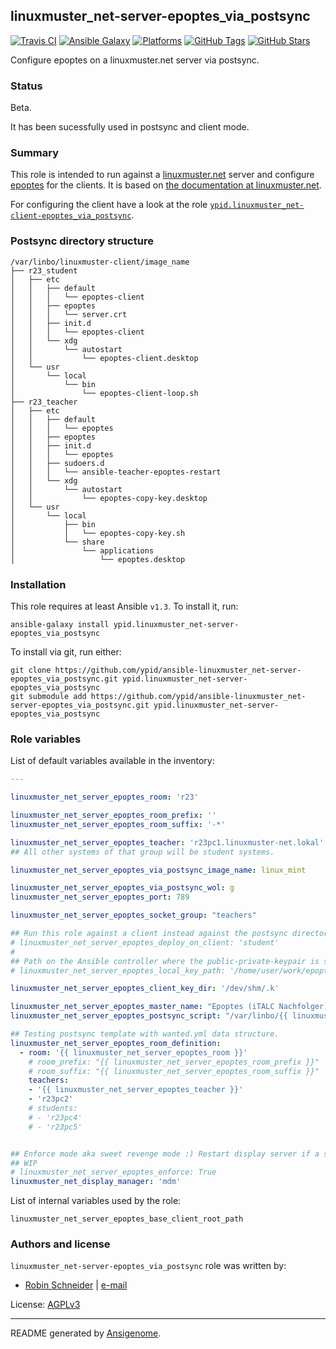 ## linuxmuster_net-server-epoptes_via_postsync

[![Travis CI](http://img.shields.io/travis/ypid/ansible-linuxmuster_net-server-epoptes_via_postsync.svg?style=flat)](http://travis-ci.org/ypid/ansible-linuxmuster_net-server-epoptes_via_postsync)
[![Ansible Galaxy](http://img.shields.io/badge/galaxy-ypid.linuxmuster_net–server–epoptes_via_postsync-660198.svg?style=flat)](https://galaxy.ansible.com/list#/roles/4113)
[![Platforms](http://img.shields.io/badge/platforms-debian%20/%20ubuntu-lightgrey.svg?style=flat)](#)
[![GitHub Tags](https://img.shields.io/github/tag/ypid/ansible-linuxmuster_net-server-epoptes_via_postsync.svg)](https://github.com/ypid/ansible-linuxmuster_net-server-epoptes_via_postsync)
[![GitHub Stars](https://img.shields.io/github/stars/ypid/ansible-linuxmuster_net-server-epoptes_via_postsync.svg)](https://github.com/ypid/ansible-linuxmuster_net-server-epoptes_via_postsync)


Configure epoptes on a linuxmuster.net server via postsync.

### Status
Beta.

It has been sucessfully used in postsync and client mode.

### Summary

This role is intended to run against a [linuxmuster.net](https://linuxmuster.net) server and configure [epoptes](http://www.epoptes.org/) for the clients.
It is based on [the documentation at linuxmuster.net](http://www.linuxmuster.net/wiki/anwenderwiki:linuxclient:epoptes).

For configuring the client have a look at the role [`ypid.linuxmuster_net-client-epoptes_via_postsync`](https://galaxy.ansible.com/list#/roles/4114).


### Postsync directory structure

    /var/linbo/linuxmuster-client/image_name
    ├── r23_student
    │   ├── etc
    │   │   ├── default
    │   │   │   └── epoptes-client
    │   │   ├── epoptes
    │   │   │   └── server.crt
    │   │   ├── init.d
    │   │   │   └── epoptes-client
    │   │   └── xdg
    │   │       └── autostart
    │   │           └── epoptes-client.desktop
    │   └── usr
    │       └── local
    │           └── bin
    │               └── epoptes-client-loop.sh
    ├── r23_teacher
    │   ├── etc
    │   │   ├── default
    │   │   │   └── epoptes
    │   │   ├── epoptes
    │   │   ├── init.d
    │   │   │   └── epoptes
    │   │   ├── sudoers.d
    │   │   │   └── ansible-teacher-epoptes-restart
    │   │   └── xdg
    │   │       └── autostart
    │   │           └── epoptes-copy-key.desktop
    │   └── usr
    │       └── local
    │           ├── bin
    │           │   └── epoptes-copy-key.sh
    │           └── share
    │               └── applications
    │                   └── epoptes.desktop

### Installation

This role requires at least Ansible `v1.3`. To install it, run:

```Shell
ansible-galaxy install ypid.linuxmuster_net-server-epoptes_via_postsync
```

To install via git, run either:

```Shell
git clone https://github.com/ypid/ansible-linuxmuster_net-server-epoptes_via_postsync.git ypid.linuxmuster_net-server-epoptes_via_postsync
git submodule add https://github.com/ypid/ansible-linuxmuster_net-server-epoptes_via_postsync.git ypid.linuxmuster_net-server-epoptes_via_postsync
```




### Role variables

List of default variables available in the inventory:

```YAML
---

linuxmuster_net_server_epoptes_room: 'r23'

linuxmuster_net_server_epoptes_room_prefix: ''
linuxmuster_net_server_epoptes_room_suffix: '-*'

linuxmuster_net_server_epoptes_teacher: 'r23pc1.linuxmuster-net.lokal'
## All other systems of that group will be student systems.

linuxmuster_net_server_epoptes_via_postsync_image_name: linux_mint

linuxmuster_net_server_epoptes_via_postsync_wol: g
linuxmuster_net_server_epoptes_port: 789

linuxmuster_net_server_epoptes_socket_group: "teachers"

## Run this role against a client instead against the postsync directory on the server.
# linuxmuster_net_server_epoptes_deploy_on_client: 'student'
#
## Path on the Ansible controller where the public-private-keypair is stored.
# linuxmuster_net_server_epoptes_local_key_path: '/home/user/work/epoptes'

linuxmuster_net_server_epoptes_client_key_dir: '/dev/shm/.k'

linuxmuster_net_server_epoptes_master_name: "Epoptes (iTALC Nachfolger)"
linuxmuster_net_server_epoptes_postsync_script: "/var/linbo/{{ linuxmuster_net_server_epoptes_via_postsync_image_name }}.cloop.postsync"

## Testing postsync template with wanted.yml data structure.
linuxmuster_net_server_epoptes_room_definition:
  - room: '{{ linuxmuster_net_server_epoptes_room }}'
    # room_prefix: "{{ linuxmuster_net_server_epoptes_room_prefix }}"
    # room_suffix: "{{ linuxmuster_net_server_epoptes_room_suffix }}"
    teachers:
    - '{{ linuxmuster_net_server_epoptes_teacher }}'
    - 'r23pc2'
    # students:
    # - 'r23pc4'
    # - 'r23pc5'


## Enforce mode aka sweet revenge mode :) Restart display server if a student tries to kill the epoptes-client.
## WIP
# linuxmuster_net_server_epoptes_enforce: True
linuxmuster_net_display_manager: 'mdm'
```

List of internal variables used by the role:

    linuxmuster_net_server_epoptes_base_client_root_path


### Authors and license

`linuxmuster_net-server-epoptes_via_postsync` role was written by:

- [Robin Schneider](https://github.com/ypid) | [e-mail](mailto:ypid@riseup.net)

License: [AGPLv3](https://tldrlegal.com/license/gnu-affero-general-public-license-v3-%28agpl-3.0%29)

***

README generated by [Ansigenome](https://github.com/nickjj/ansigenome/).

